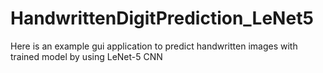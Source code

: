 # HandwrittenDigitPrediction_LeNet5
Here is an example gui application to predict handwritten images with trained model by using LeNet-5 CNN
